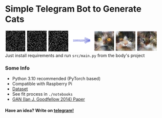 # Simple Telegram Bot to Generate Cats
![Описание изображения](./docs/instance.png)\
Just install requirements and run `src/main.py` from the body's project

### Some Info
- Python 3.10 recommended (PyTorch based)
- Compatible with Raspberry Pi
- [Dataset](https://www.kaggle.com/datasets/spandan2/cats-faces-64x64-for-generative-models)
- See fit process in `./notebooks`
- [GAN (Ian J. Goodfellow 2014) Paper](https://proceedings.neurips.cc/paper_files/paper/2014/file/5ca3e9b122f61f8f06494c97b1afccf3-Paper.pdf)

#### Have an idea? Write on [telegram!](https://t.me/imfli)
